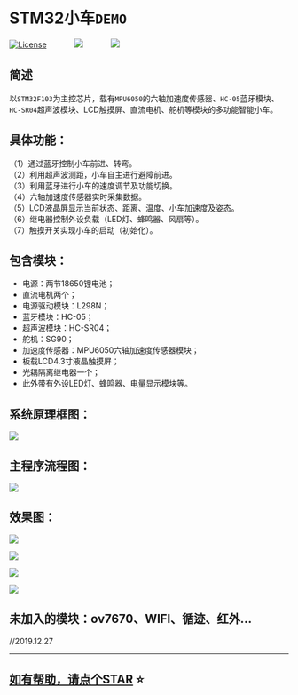 STM32小车`DEMO`    
====
 [![License](https://img.shields.io/badge/License-Apache--2.0-brightgreen.svg)](https://www.apache.org/licenses/LICENSE-2.0) 　　　 ![](https://img.shields.io/badge/Version-v1.0.0-brightgreen.svg) 　　　 ![](https://img.shields.io/badge/IDE-keil-brightgreen.svg)    
       		
		
简述     
------ 

  以`STM32F103`为主控芯片，载有`MPU6050`的六轴加速度传感器、`HC-05`蓝牙模块、`HC-SR04`超声波模块、LCD触摸屏、直流电机、舵机等模块的多功能智能小车。   
      
      
        	
具体功能：  
---------    

（1）通过蓝牙控制小车前进、转弯。  
（2）利用超声波测距，小车自主进行避障前进。  
（3）利用蓝牙进行小车的速度调节及功能切换。  
（4）六轴加速度传感器实时采集数据。  
（5）LCD液晶屏显示当前状态、距离、温度、小车加速度及姿态。  
（6）继电器控制外设负载（LED灯、蜂鸣器、风扇等）。  
（7）触摸开关实现小车的启动（初始化）。     
      
      	
           
包含模块：  
-------------    

* 电源：两节18650锂电池；  
* 直流电机两个；  
* 电源驱动模块：L298N；  
* 蓝牙模块：HC-05；  
* 超声波模块：HC-SR04；  
* 舵机：SG90；  
* 加速度传感器：MPU6050六轴加速度传感器模块；  
* 板载LCD4.3寸液晶触摸屏；  
* 光耦隔离继电器一个；  
* 此外带有外设LED灯、蜂鸣器、电量显示模块等。   
           
              
系统原理框图：  
--------------
![](https://github.com/dyfcalid/STM32-car-MPU6050-Bluetooth-Ultrasonic/blob/master/image/1.png)    
      
     
主程序流程图：      
-------------------
![](https://github.com/dyfcalid/STM32-car-MPU6050-Bluetooth-Ultrasonic/blob/master/image/2.png)     
      
            
效果图：      
--------------------
![](https://github.com/dyfcalid/STM32-car-MPU6050-Bluetooth-Ultrasonic/blob/master/image/3.png)     

![](https://github.com/dyfcalid/STM32-car-MPU6050-Bluetooth-Ultrasonic/blob/master/image/4.png)     

![](https://github.com/dyfcalid/STM32-car-MPU6050-Bluetooth-Ultrasonic/blob/master/image/5.png)    

![](https://github.com/dyfcalid/STM32-car-MPU6050-Bluetooth-Ultrasonic/blob/master/image/6.png)     

未加入的模块：ov7670、WIFI、循迹、红外...     
----------------------------------------------    
//2019.12.27
  
****
[如有帮助，请点个STAR](#STM32小车`DEMO`)  :star:
----
